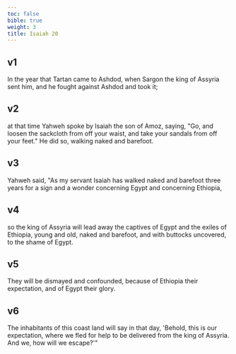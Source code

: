 ```yaml
---
toc: false
bible: true
weight: 3
title: Isaiah 20
---
```




## v1 
In the year that Tartan came to Ashdod, when Sargon the king of Assyria sent him, and he fought against Ashdod and took it; 

## v2 
at that time Yahweh spoke by Isaiah the son of Amoz, saying, "Go, and loosen the sackcloth from off your waist, and take your sandals from off your feet." He did so, walking naked and barefoot. 

## v3 
Yahweh said, "As my servant Isaiah has walked naked and barefoot three years for a sign and a wonder concerning Egypt and concerning Ethiopia, 

## v4 
so the king of Assyria will lead away the captives of Egypt and the exiles of Ethiopia, young and old, naked and barefoot, and with buttocks uncovered, to the shame of Egypt. 

## v5 
They will be dismayed and confounded, because of Ethiopia their expectation, and of Egypt their glory. 

## v6 
The inhabitants of this coast land will say in that day, 'Behold, this is our expectation, where we fled for help to be delivered from the king of Assyria. And we, how will we escape?'"
